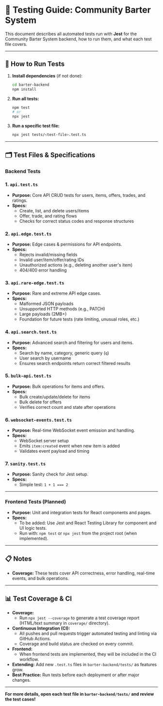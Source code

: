 # 🧪 Testing Guide: Community Barter System

This document describes all automated tests run with **Jest** for the Community Barter System backend, how to run them, and what each test file covers.

---

## 🚀 How to Run Tests

1. **Install dependencies** (if not done):
   ```sh
   cd barter-backend
   npm install
   ```
2. **Run all tests:**
   ```sh
   npm test
   # or
   npx jest
   ```
3. **Run a specific test file:**
   ```sh
   npx jest tests/<test-file>.test.ts
   ```

---

## 🗂️ Test Files & Specifications

### Backend Tests

### 1. `api.test.ts`
- **Purpose:** Core API CRUD tests for users, items, offers, trades, and ratings.
- **Specs:**
  - Create, list, and delete users/items
  - Offer, trade, and rating flows
  - Checks for correct status codes and response structures

### 2. `api.edge.test.ts`
- **Purpose:** Edge cases & permissions for API endpoints.
- **Specs:**
  - Rejects invalid/missing fields
  - Invalid user/item/offer/rating IDs
  - Unauthorized actions (e.g., deleting another user's item)
  - 404/400 error handling

### 3. `api.rare-edge.test.ts`
- **Purpose:** Rare and extreme API edge cases.
- **Specs:**
  - Malformed JSON payloads
  - Unsupported HTTP methods (e.g., PATCH)
  - Large payloads (2MB+)
  - Foundation for future tests (rate limiting, unusual roles, etc.)

### 4. `api.search.test.ts`
- **Purpose:** Advanced search and filtering for users and items.
- **Specs:**
  - Search by name, category, generic query (`q`)
  - User search by username
  - Ensures search endpoints return correct filtered results

### 5. `bulk-api.test.ts`
- **Purpose:** Bulk operations for items and offers.
- **Specs:**
  - Bulk create/update/delete for items
  - Bulk delete for offers
  - Verifies correct count and state after operations

### 6. `websocket-events.test.ts`
- **Purpose:** Real-time WebSocket event emission and handling.
- **Specs:**
  - WebSocket server setup
  - Emits `item:created` event when new item is added
  - Validates event payload and timing

### 7. `sanity.test.ts`
- **Purpose:** Sanity check for Jest setup.
- **Specs:**
  - Simple test: `1 + 1 === 2`

---

### Frontend Tests (Planned)
- **Purpose:** Unit and integration tests for React components and pages.
- **Specs:**
  - To be added: Use Jest and React Testing Library for component and UI logic tests.
  - Run with: `npm test` or `npx jest` from the project root (when implemented).

---

## 📋 Notes
- **Coverage:** These tests cover API correctness, error handling, real-time events, and bulk operations.

---

## 📊 Test Coverage & CI
- **Coverage:**
  - Run `npx jest --coverage` to generate a test coverage report (HTML/text summary in `coverage/` directory).
- **Continuous Integration (CI):**
  - All pushes and pull requests trigger automated testing and linting via GitHub Actions.
  - Coverage and build status are checked on every commit.
- **Frontend:**
  - When frontend tests are implemented, they will be included in the CI workflow.
- **Extending:** Add new `.test.ts` files in `barter-backend/tests/` as features grow.
- **Best Practice:** Run tests before each deployment or after major changes.

---

**For more details, open each test file in `barter-backend/tests/` and review the test cases!**
